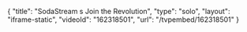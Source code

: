 {
    "title": "SodaStream s Join the Revolution",
    "type": "solo",
    "layout": "iframe-static",
    "videoId": "162318501",
    "url": "\/tvpembed\/162318501"
}